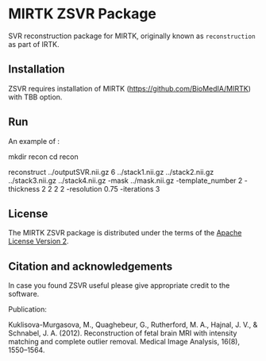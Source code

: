 MIRTK ZSVR Package
====================


SVR reconstruction package for MIRTK, originally known as `reconstruction` as part of IRTK.



Installation
------------

ZSVR requires installation of MIRTK (https://github.com/BioMedIA/MIRTK) with TBB option. 



Run
---

An example of : 

mkdir recon 
cd recon 

 reconstruct   ../outputSVR.nii.gz  6 ../stack1.nii.gz ../stack2.nii.gz ../stack3.nii.gz ../stack4.nii.gz  -mask ../mask.nii.gz  -template_number 2  -thickness 2 2 2 2  -resolution 0.75 -iterations 3 



License
-------

The MIRTK ZSVR package is distributed under the terms of the
[Apache License Version 2](http://www.apache.org/licenses/LICENSE-2.0).



Citation and acknowledgements
-----------------------------

In case you found ZSVR useful please give appropriate credit to the software.

Publication:

Kuklisova-Murgasova, M., Quaghebeur, G., Rutherford, M. A., Hajnal, J. V., & Schnabel, J. A. (2012). Reconstruction of fetal brain MRI with intensity matching and complete outlier removal. Medical Image Analysis, 16(8), 1550–1564.



